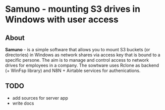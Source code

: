 # Samuno - mounting S3 drives in Windows with user access
## About
**Samuno** - is a simple software that allows you to mount S3 buckets (or directories) in Windows as network shares via access key that is bound to a specific persone. The aim is to manage and control access to network drives for employees in a company. The sowtware uses Rclone as backend (+ WinFsp library) and N8N + Airtable services for authenications.

## TODO
- add sources for server app
- write docs
